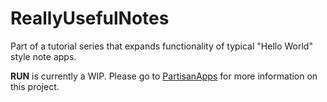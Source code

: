 # ReallyUsefulNotes
Part of a tutorial series that expands functionality of typical "Hello World" style note apps. 

__RUN__ is currently a WIP. Please go to [PartisanApps](http://partisanapps.com/category/android/really-useful-notes/ "Partisan Apps: Really Useful Notes") for more information on this project.
